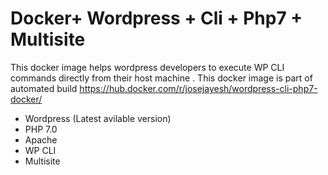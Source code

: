# Docker+ Wordpress + Cli + Php7 + Multisite
This docker image helps wordpress developers to execute WP CLI commands directly from their host machine . This docker image is part of automated build https://hub.docker.com/r/josejayesh/wordpress-cli-php7-docker/ 
 
 - Wordpress  (Latest avilable version) 
 - PHP 7.0  
 - Apache 
 - WP CLI
 - Multisite

